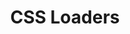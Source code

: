 ---
title: 'CSS Loaders'
description: 'The Biggest Collection of Loading Animations'
link: 'https://css-loaders.com/'
imageURL: 'https://res.cloudinary.com/dc6mrv5cb/image/upload/v1701191266/personal-resources/css/css-loaders.com__ftoyg2.png'
---